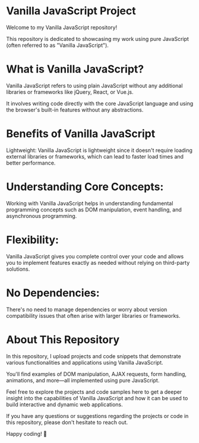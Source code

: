 # Vanilla JavaScript Project

Welcome to my Vanilla JavaScript repository! 

This repository is dedicated to showcasing my work using pure JavaScript (often referred to as "Vanilla JavaScript").


# What is Vanilla JavaScript?

Vanilla JavaScript refers to using plain JavaScript without any additional libraries or frameworks like jQuery, React, or Vue.js.

It involves writing code directly with the core JavaScript language and using the browser's built-in features without any abstractions.

# Benefits of Vanilla JavaScript

Lightweight: Vanilla JavaScript is lightweight since it doesn't require loading external libraries or frameworks, which can lead to faster load times and better performance.

# Understanding Core Concepts:

Working with Vanilla JavaScript helps in understanding fundamental programming concepts such as DOM manipulation, event handling, and asynchronous programming.

# Flexibility: 

Vanilla JavaScript gives you complete control over your code and allows you to implement features exactly as needed without relying on third-party solutions.

# No Dependencies: 
There's no need to manage dependencies or worry about version compatibility issues that often arise with larger libraries or frameworks.

# About This Repository

In this repository, I upload projects and code snippets that demonstrate various functionalities and applications using Vanilla JavaScript.

You'll find examples of DOM manipulation, AJAX requests, form handling, animations, and more—all implemented using pure JavaScript.

Feel free to explore the projects and code samples here to get a deeper insight into the capabilities of Vanilla JavaScript and how it can be used to build interactive and dynamic web applications.

If you have any questions or suggestions regarding the projects or code in this repository, please don't hesitate to reach out.

Happy coding! 🚀
